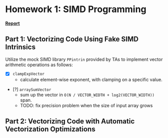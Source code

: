 # Homework 1: SIMD Programming

[**Report**](https://hackmd.io/@alanlin/pp-f22-hw1)

## Part 1: Vectorizing Code Using Fake SIMD Intrinsics

Utilize the mock SIMD library `PPintrin` provided by TAs to implement vector arithmetic operations as follows:
- [x] `clampExpVector`
    - calculate element-wise exponent, with clamping on a specific value.
- [?] `arraySumVector`
    - sum up the vector in `O(N / VECTOR_WIDTH + log2(VECTOR_WIDTH))` span.
    - TODO: fix precision problem when the size of input array grows

## Part 2: Vectorizing Code with Automatic Vectorization Optimizations

